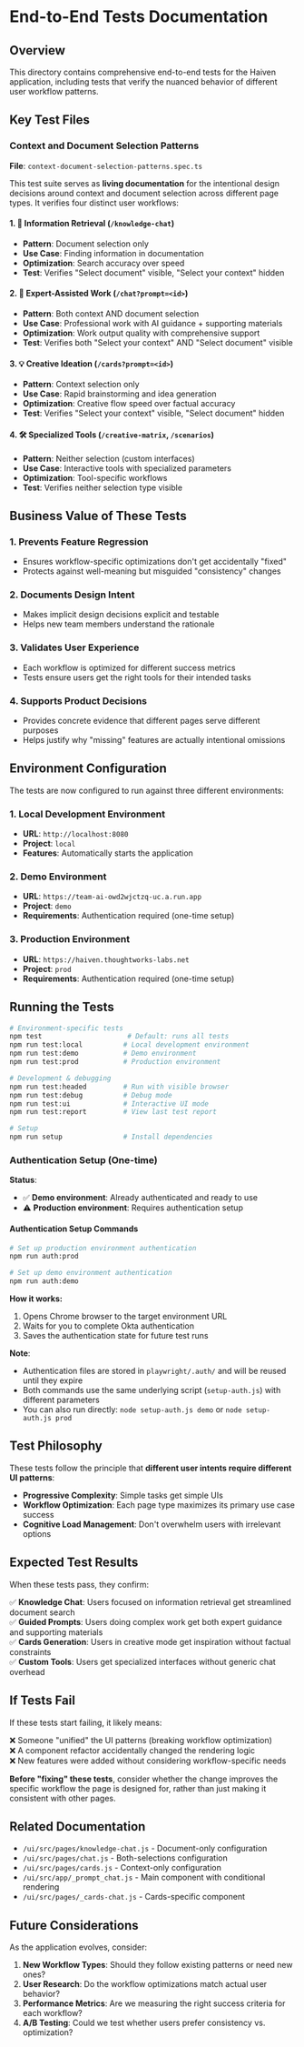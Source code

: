 # End-to-End Tests Documentation

## Overview

This directory contains comprehensive end-to-end tests for the Haiven application, including tests that verify the nuanced behavior of different user workflow patterns.

## Key Test Files

### Context and Document Selection Patterns
**File**: `context-document-selection-patterns.spec.ts`

This test suite serves as **living documentation** for the intentional design decisions around context and document selection across different page types. It verifies four distinct user workflows:

#### 1. 📄 Information Retrieval (`/knowledge-chat`)
- **Pattern**: Document selection only
- **Use Case**: Finding information in documentation
- **Optimization**: Search accuracy over speed
- **Test**: Verifies "Select document" visible, "Select your context" hidden

#### 2. 🎯 Expert-Assisted Work (`/chat?prompt=<id>`)
- **Pattern**: Both context AND document selection
- **Use Case**: Professional work with AI guidance + supporting materials
- **Optimization**: Work output quality with comprehensive support
- **Test**: Verifies both "Select your context" AND "Select document" visible

#### 3. 💡 Creative Ideation (`/cards?prompt=<id>`)
- **Pattern**: Context selection only
- **Use Case**: Rapid brainstorming and idea generation
- **Optimization**: Creative flow speed over factual accuracy
- **Test**: Verifies "Select your context" visible, "Select document" hidden

#### 4. 🛠️ Specialized Tools (`/creative-matrix`, `/scenarios`)
- **Pattern**: Neither selection (custom interfaces)
- **Use Case**: Interactive tools with specialized parameters
- **Optimization**: Tool-specific workflows
- **Test**: Verifies neither selection type visible

## Business Value of These Tests

### 1. **Prevents Feature Regression**
- Ensures workflow-specific optimizations don't get accidentally "fixed"
- Protects against well-meaning but misguided "consistency" changes

### 2. **Documents Design Intent**
- Makes implicit design decisions explicit and testable
- Helps new team members understand the rationale

### 3. **Validates User Experience**
- Each workflow is optimized for different success metrics
- Tests ensure users get the right tools for their intended tasks

### 4. **Supports Product Decisions**
- Provides concrete evidence that different pages serve different purposes
- Helps justify why "missing" features are actually intentional omissions

## Environment Configuration

The tests are now configured to run against three different environments:

### 1. Local Development Environment
- **URL**: `http://localhost:8080`
- **Project**: `local`
- **Features**: Automatically starts the application

### 2. Demo Environment  
- **URL**: `https://team-ai-owd2wjctzq-uc.a.run.app`
- **Project**: `demo`
- **Requirements**: Authentication required (one-time setup)

### 3. Production Environment
- **URL**: `https://haiven.thoughtworks-labs.net`
- **Project**: `prod`
- **Requirements**: Authentication required (one-time setup)

## Running the Tests

```bash
# Environment-specific tests
npm test                     # Default: runs all tests
npm run test:local          # Local development environment
npm run test:demo           # Demo environment
npm run test:prod           # Production environment

# Development & debugging
npm run test:headed         # Run with visible browser
npm run test:debug          # Debug mode
npm run test:ui             # Interactive UI mode
npm run test:report         # View last test report

# Setup
npm run setup               # Install dependencies
```

### Authentication Setup (One-time)

**Status**: 
- ✅ **Demo environment**: Already authenticated and ready to use
- ⚠️  **Production environment**: Requires authentication setup

#### Authentication Setup Commands
```bash
# Set up production environment authentication
npm run auth:prod

# Set up demo environment authentication  
npm run auth:demo
```

**How it works:**
1. Opens Chrome browser to the target environment URL
2. Waits for you to complete Okta authentication
3. Saves the authentication state for future test runs

**Note**: 
- Authentication files are stored in `playwright/.auth/` and will be reused until they expire
- Both commands use the same underlying script (`setup-auth.js`) with different parameters
- You can also run directly: `node setup-auth.js demo` or `node setup-auth.js prod`

## Test Philosophy

These tests follow the principle that **different user intents require different UI patterns**:

- **Progressive Complexity**: Simple tasks get simple UIs
- **Workflow Optimization**: Each page type maximizes its primary use case success
- **Cognitive Load Management**: Don't overwhelm users with irrelevant options

## Expected Test Results

When these tests pass, they confirm:

✅ **Knowledge Chat**: Users focused on information retrieval get streamlined document search  
✅ **Guided Prompts**: Users doing complex work get both expert guidance and supporting materials  
✅ **Cards Generation**: Users in creative mode get inspiration without factual constraints  
✅ **Custom Tools**: Users get specialized interfaces without generic chat overhead  

## If Tests Fail

If these tests start failing, it likely means:

❌ Someone "unified" the UI patterns (breaking workflow optimization)  
❌ A component refactor accidentally changed the rendering logic  
❌ New features were added without considering workflow-specific needs  

**Before "fixing" these tests**, consider whether the change improves the specific workflow the page is designed for, rather than just making it consistent with other pages.

## Related Documentation

- `/ui/src/pages/knowledge-chat.js` - Document-only configuration
- `/ui/src/pages/chat.js` - Both-selections configuration  
- `/ui/src/pages/cards.js` - Context-only configuration
- `/ui/src/app/_prompt_chat.js` - Main component with conditional rendering
- `/ui/src/pages/_cards-chat.js` - Cards-specific component

## Future Considerations

As the application evolves, consider:

1. **New Workflow Types**: Should they follow existing patterns or need new ones?
2. **User Research**: Do the workflow optimizations match actual user behavior?
3. **Performance Metrics**: Are we measuring the right success criteria for each workflow?
4. **A/B Testing**: Could we test whether users prefer consistency vs. optimization?